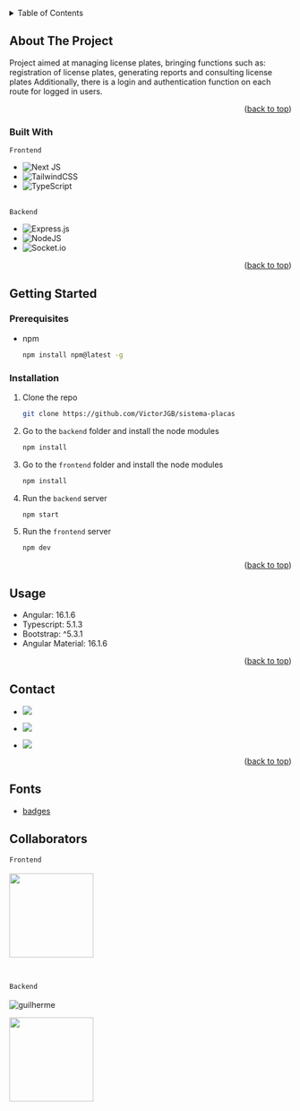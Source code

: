 <a name="readme-top"></a>

<!-- TABLE OF CONTENTS -->
<details>
  <summary>Table of Contents</summary>
  <ol>
    <li>
      <a href="#about-the-project">About The Project</a>
      <ul>
        <li><a href="#built-with">Built With</a></li>
      </ul>
    </li>
    <li>
      <a href="#getting-started">Getting Started</a>
      <ul>
        <li><a href="#prerequisites">Prerequisites</a></li>
        <li><a href="#installation">Installation</a></li>
      </ul>
    </li>
    <li><a href="#usage">Usage</a></li>
    <li><a href="#contact">Contact</a></li>
    <li><a href="#fonts">Fonts</a></li>
  </ol>
</details>

<!-- ABOUT THE PROJECT -->

## About The Project

Project aimed at managing license plates, bringing functions such as: registration of license plates, generating reports and consulting license plates
Additionally, there is a login and authentication function on each route for logged in users.

<p align="right">(<a href="#readme-top">back to top</a>)</p>

### Built With

`Frontend` <br />
- ![Next JS](https://img.shields.io/badge/Next-black?style=for-the-badge&logo=next.js&logoColor=white)
- ![TailwindCSS](https://img.shields.io/badge/tailwindcss-%2338B2AC.svg?style=for-the-badge&logo=tailwind-css&logoColor=white)
- ![TypeScript](https://img.shields.io/badge/typescript-%23007ACC.svg?style=for-the-badge&logo=typescript&logoColor=white)
  <br /> <br />
  
`Backend` <br />
- ![Express.js](https://img.shields.io/badge/express.js-%23404d59.svg?style=for-the-badge&logo=express&logoColor=%2361DAFB)
- ![NodeJS](https://img.shields.io/badge/node.js-6DA55F?style=for-the-badge&logo=node.js&logoColor=white)
- ![Socket.io](https://img.shields.io/badge/Socket.io-black?style=for-the-badge&logo=socket.io&badgeColor=010101)

<p align="right">(<a href="#readme-top">back to top</a>)</p>


<!-- GETTING STARTED -->

## Getting Started

### Prerequisites

- npm
  ```sh
  npm install npm@latest -g
  ```

### Installation

1. Clone the repo
   ```sh
   git clone https://github.com/VictorJGB/sistema-placas
   ```
2. Go to the `backend` folder and install the node modules
   ```sh
   npm install
   ```
3. Go to the `frontend` folder and install the node modules
   ```sh
   npm install
   ```
4. Run the `backend` server
   ```sh
   npm start
   ```
5. Run the `frontend` server
   ```sh
   npm dev
   ```
<p align="right">(<a href="#readme-top">back to top</a>)</p>

<!-- USAGE EXAMPLES -->

## Usage
- Angular: 16.1.6
- Typescript: 5.1.3
- Bootstrap: ^5.3.1
- Angular Material: 16.1.6

<p align="right">(<a href="#readme-top">back to top</a>)</p>

<!-- CONTACT -->

## Contact

- <a href = "mailto:victorgb.dev@gmail.com" target="_blank"><img src="https://img.shields.io/badge/-Gmail-%23333?style=for-the-badge&logo=gmail&logoColor=white" ></a>

- <a href="https://www.linkedin.com/in/jerry-dev-084793203" target="_blank"><img src="https://img.shields.io/badge/-LinkedIn-%230077B5?style=for-the-badge&logo=linkedin&logoColor=white" ></a>

- <a href="https://instagram.com/_jerryGB" target="_blank"><img src="https://img.shields.io/badge/Instagram-E4405F?style=for-the-badge&logo=instagram&logoColor=white"></a>

<p align="right">(<a href="#readme-top">back to top</a>)</p>

<!-- Fonts -->

## Fonts

- [badges](https://github.com/Ileriayo/markdown-badges)

## Collaborators

`Frontend` <br /> <br />
<a href="https://www.linkedin.com/in/jerry-dev-084793203/">
  <img width="150" height="150" src="https://user-images.githubusercontent.com/62398638/226929073-2c757280-6acf-4641-9fc1-bd7bb1f0485c.jpeg" />
<a/>

<br />

`Backend` <br /> <br />
![guilherme](https://github.com/VictorJGB/sistema-placas/assets/62398638/12961616-b0fe-4f98-8931-3f1d623e2f1e)
<div style="display: inline-block">

  
  <a href="https://github.com/lucascplusmart">
    <img width="150" height="150" src="https://user-images.githubusercontent.com/62398638/281393665-74598735-7417-468b-a7bf-473fd84a96f7.jpg" />
  <a/>
</div>
